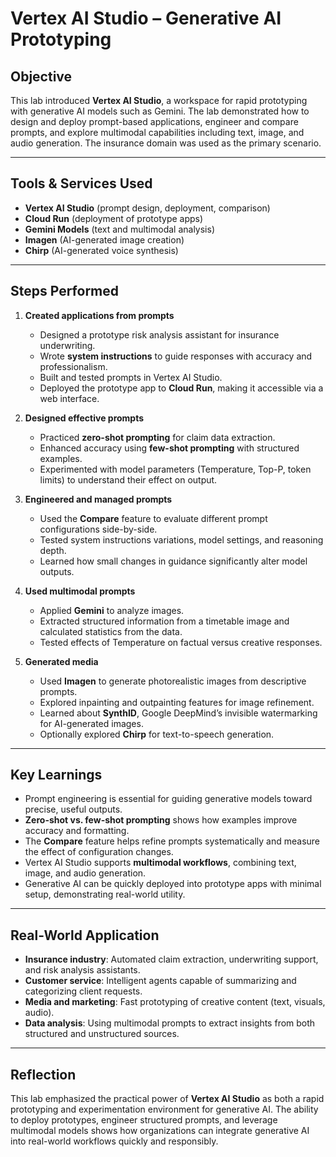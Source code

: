 # Vertex AI Studio – Generative AI Prototyping

## Objective  
This lab introduced **Vertex AI Studio**, a workspace for rapid prototyping with generative AI models such as Gemini. The lab demonstrated how to design and deploy prompt-based applications, engineer and compare prompts, and explore multimodal capabilities including text, image, and audio generation. The insurance domain was used as the primary scenario.

---

## Tools & Services Used  
- **Vertex AI Studio** (prompt design, deployment, comparison)  
- **Cloud Run** (deployment of prototype apps)  
- **Gemini Models** (text and multimodal analysis)  
- **Imagen** (AI-generated image creation)  
- **Chirp** (AI-generated voice synthesis)  

---

## Steps Performed  

1. **Created applications from prompts**  
   - Designed a prototype risk analysis assistant for insurance underwriting.  
   - Wrote **system instructions** to guide responses with accuracy and professionalism.  
   - Built and tested prompts in Vertex AI Studio.  
   - Deployed the prototype app to **Cloud Run**, making it accessible via a web interface.  

2. **Designed effective prompts**  
   - Practiced **zero-shot prompting** for claim data extraction.  
   - Enhanced accuracy using **few-shot prompting** with structured examples.  
   - Experimented with model parameters (Temperature, Top-P, token limits) to understand their effect on output.  

3. **Engineered and managed prompts**  
   - Used the **Compare** feature to evaluate different prompt configurations side-by-side.  
   - Tested system instructions variations, model settings, and reasoning depth.  
   - Learned how small changes in guidance significantly alter model outputs.  

4. **Used multimodal prompts**  
   - Applied **Gemini** to analyze images.  
   - Extracted structured information from a timetable image and calculated statistics from the data.  
   - Tested effects of Temperature on factual versus creative responses.  

5. **Generated media**  
   - Used **Imagen** to generate photorealistic images from descriptive prompts.  
   - Explored inpainting and outpainting features for image refinement.  
   - Learned about **SynthID**, Google DeepMind’s invisible watermarking for AI-generated images.  
   - Optionally explored **Chirp** for text-to-speech generation.  

---

## Key Learnings  
- Prompt engineering is essential for guiding generative models toward precise, useful outputs.  
- **Zero-shot vs. few-shot prompting** shows how examples improve accuracy and formatting.  
- The **Compare** feature helps refine prompts systematically and measure the effect of configuration changes.  
- Vertex AI Studio supports **multimodal workflows**, combining text, image, and audio generation.  
- Generative AI can be quickly deployed into prototype apps with minimal setup, demonstrating real-world utility.  

---

## Real-World Application  
- **Insurance industry**: Automated claim extraction, underwriting support, and risk analysis assistants.  
- **Customer service**: Intelligent agents capable of summarizing and categorizing client requests.  
- **Media and marketing**: Fast prototyping of creative content (text, visuals, audio).  
- **Data analysis**: Using multimodal prompts to extract insights from both structured and unstructured sources.  

---

## Reflection  
This lab emphasized the practical power of **Vertex AI Studio** as both a rapid prototyping and experimentation environment for generative AI. The ability to deploy prototypes, engineer structured prompts, and leverage multimodal models shows how organizations can integrate generative AI into real-world workflows quickly and responsibly.
